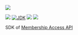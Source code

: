 [![](https://github.com/wutsi/membership-access-sdk-kotlin/actions/workflows/master.yml/badge.svg)](https://github.com/wutsi/membership-access-sdk-kotlin/actions/workflows/master.yml)

![](https://img.shields.io/github/v/tag/wutsi/membership-access-sdk-kotlin)
[![JDK](https://img.shields.io/badge/jdk-11-brightgreen.svg)](https://jdk.java.net/11/)
[![](https://img.shields.io/badge/maven-3.6-brightgreen.svg)](https://maven.apache.org/download.cgi)
![](https://img.shields.io/badge/language-kotlin-blue.svg)

SDK of [Membership Access API](https://github.com/wutsi/membership-access-server)


